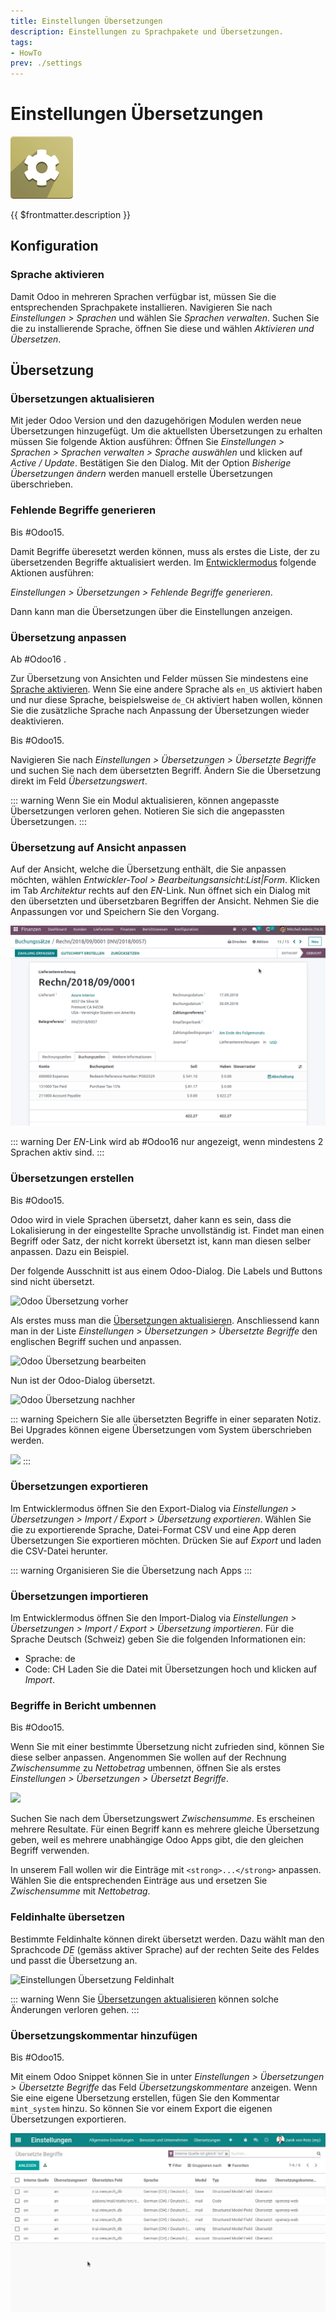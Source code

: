 ```yaml
---
title: Einstellungen Übersetzungen
description: Einstellungen zu Sprachpakete und Übersetzungen.
tags:
- HowTo
prev: ./settings
---
```

# Einstellungen Übersetzungen
![icons_odoo_settings](attachments/icons_odoo_settings.png)

{{ $frontmatter.description }}

## Konfiguration

### Sprache aktivieren

Damit Odoo in mehreren Sprachen verfügbar ist, müssen Sie die entsprechenden Sprachpakete installieren. Navigieren Sie nach *Einstellungen > Sprachen* und wählen Sie *Sprachen verwalten*. Suchen Sie die zu installierende Sprache, öffnen Sie diese und wählen *Aktivieren und Übersetzen*.

## Übersetzung

### Übersetzungen aktualisieren

Mit jeder Odoo Version und den dazugehörigen Modulen werden neue Übersetzungen hinzugefügt. Um die aktuellsten Übersetzungen zu erhalten müssen Sie folgende Aktion ausführen: Öffnen Sie *Einstellungen > Sprachen > Sprachen verwalten > Sprache auswählen* und klicken auf *Active / Update*. Bestätigen Sie den Dialog. Mit der Option *Bisherige Übersetzungen ändern* werden manuell erstelle Übersetzungen überschrieben.

### Fehlende Begriffe generieren

Bis #Odoo15.

Damit Begriffe überesetzt werden können, muss als erstes die Liste, der zu übersetzenden Begriffe aktualisiert werden.  Im [Entwicklermodus](Settings.md#Entwicklermodus%20aktivieren) folgende Aktionen ausführen:

*Einstellungen > Übersetzungen > Fehlende Begriffe generieren*.

Dann kann man die Übersetzungen über die Einstellungen anzeigen.

### Übersetzung anpassen

Ab #Odoo16 .

Zur Übersetzung von Ansichten und Felder müssen Sie mindestens eine [Sprache aktivieren](#Sprache%20aktivieren). Wenn Sie eine andere Sprache als `en_US` aktiviert haben und nur diese Sprache, beispielsweise `de_CH` aktiviert haben wollen, können Sie die zusätzliche Sprache nach Anpassung der Übersetzungen wieder deaktivieren. 

Bis #Odoo15.

Navigieren Sie nach *Einstellungen > Übersetzungen > Übersetzte Begriffe* und suchen Sie nach dem übersetzten Begriff. Ändern Sie die Übersetzung direkt im Feld *Übersetzungswert*.

::: warning
Wenn Sie ein Modul aktualisieren, können angepasste Übersetzungen verloren gehen. Notieren Sie sich die angepassten Übersetzungen.
:::

### Übersetzung auf Ansicht anpassen

Auf der Ansicht, welche die Übersetzung enthält, die Sie anpassen möchten, wählen *Entwickler-Tool > Bearbeitungsansicht:List|Form*. Klicken im Tab *Architektur* rechts auf den *EN*-Link. Nun öffnet sich ein Dialog mit den übersetzten und übersetzbaren Begriffen der Ansicht. Nehmen Sie die Anpassungen vor und Speichern Sie den Vorgang.

![](attachments/Einstellungen%20Übersetzung%20Ansicht%20übersetzen.gif)

::: warning
Der *EN*-Link wird ab #Odoo16 nur angezeigt, wenn mindestens 2 Sprachen aktiv sind.
:::

### Übersetzungen erstellen

Bis #Odoo15.

Odoo wird in viele Sprachen übersetzt, daher kann es sein, dass die Lokalisierung in der eingestellte Sprache unvollständig ist. Findet man einen Begriff oder Satz, der nicht korrekt übersetzt ist, kann man diesen selber anpassen. Dazu ein Beispiel.

Der folgende Ausschnitt ist aus einem Odoo-Dialog. Die Labels und Buttons sind nicht übersetzt.

![Odoo Übersetzung vorher](attachments/Einstellungen%20Übersetzung%20vorher.png)

Als erstes muss man  die [Übersetzungen aktualisieren](Settings%20Translations.md#Übersetzungen%20aktualisieren). Anschliessend kann man in der Liste *Einstellungen > Übersetzungen > Übersetzte Begriffe* den englischen Begriff suchen und anpassen.

![Odoo Übersetzung bearbeiten](attachments/Einstellungen%20Übersetzung%20bearbeiten.png)

Nun ist der Odoo-Dialog übersetzt.

![Odoo Übersetzung nachher](attachments/Einstellungen%20Übersetzung%20nachher.png)

::: warning
Speichern Sie alle übersetzten Begriffe in einer separaten Notiz. Bei Upgrades können eigene Übersetzungen vom System überschrieben werden.

![](attachments/Einstellungen%20Übersetungen%20Noitz.png)
:::

### Übersetzungen exportieren

Im Entwicklermodus öffnen Sie den Export-Dialog via *Einstellungen > Übersetzungen > Import / Export > Übersetzung exportieren*. Wählen Sie die zu exportierende Sprache, Datei-Format CSV und eine App deren Übersetzungen Sie exportieren möchten. Drücken Sie auf *Export* und laden die CSV-Datei herunter.

::: warning
Organisieren Sie die Übersetzung nach Apps
:::

### Übersetzungen importieren

Im Entwicklermodus öffnen Sie den Import-Dialog via *Einstellungen > Übersetzungen > Import / Export > Übersetzung importieren*. Für die Sprache Deutsch (Schweiz) geben Sie die folgenden Informationen ein:
* Sprache: de
* Code: CH
Laden Sie die Datei mit Übersetzungen hoch und klicken auf *Import*.

### Begriffe in Bericht umbennen

Bis #Odoo15.

Wenn Sie mit einer bestimmte Übersetzung nicht zufrieden sind, können Sie diese selber anpassen. Angenommen Sie wollen auf der Rechnung *Zwischensumme* zu *Nettobetrag* umbennen, öffnen Sie als erstes *Einstellungen > Übersetzungen > Übersetzt Begriffe*.

![](attachments/Einstellungen%20Übersetzungen%20Begriff%20Zwischensumme.png)

Suchen Sie nach dem Übersetzungswert *Zwischensumme*. Es erscheinen mehrere Resultate. Für einen Begriff kann es mehrere gleiche Übersetzung geben, weil es mehrere unabhängige Odoo Apps gibt, die den gleichen Begriff verwenden.

In unserem Fall wollen wir die Einträge mit `<strong>...</strong>` anpassen. Wählen Sie die entsprechenden Einträge aus und ersetzen Sie *Zwischensumme* mit *Nettobetrag*.

### Feldinhalte übersetzen

Bestimmte Feldinhalte können direkt übersetzt werden. Dazu wählt man den Sprachcode *DE* (gemäss aktiver Sprache) auf der rechten Seite des Feldes und passt die Übersetzung an.

![Einstellungen Übersetzung Feldinhalt](attachments/Einstellungen%20Übersetzung%20Feldinhalt.gif)

::: warning
Wenn Sie [Übersetzungen aktualisieren](#Übersetzungen%20aktualisieren) können solche Änderungen verloren gehen.
:::

### Übersetzungskommentar hinzufügen

Bis #Odoo15.

Mit einem Odoo Snippet können Sie in unter *Einstellungen > Übersetzungen > Übersetzte Begriffe* das Feld *Übersetzungskommentare* anzeigen. Wenn Sie eine eigene Übersetzung erstellen, fügen Sie den Kommentar `mint_system` hinzu. So können Sie vor einem Export die eigenen Übersetzungen exportieren.

![Einstellungen Übersetzung Kommentar hinzufügen](attachments/Einstellungen%20Übersetzung%20Kommentar%20hinzufügen.gif)
